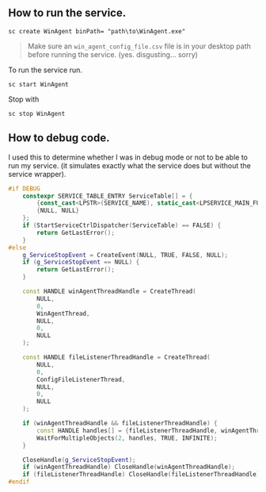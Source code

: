 ## How to run the service.

```shell
sc create WinAgent binPath= "path\to\WinAgent.exe"
```

> Make sure an `win_agent_config_file.csv` file is in your desktop path before running the service. (yes. disgusting...
> sorry)

To run the service run.

```shell
sc start WinAgent
```

Stop with

```shell
sc stop WinAgent
```

##   

## How to debug code.

I used this to determine whether I was in debug mode or not to be able to run my service.
(it simulates exactly what the service does but without the service wrapper).

```cpp
#if DEBUG
    constexpr SERVICE_TABLE_ENTRY ServiceTable[] = {
        {const_cast<LPSTR>(SERVICE_NAME), static_cast<LPSERVICE_MAIN_FUNCTION>(WinAgentService)},
        {NULL, NULL}
    };
    if (StartServiceCtrlDispatcher(ServiceTable) == FALSE) {
        return GetLastError();
    }
#else
    g_ServiceStopEvent = CreateEvent(NULL, TRUE, FALSE, NULL);
    if (g_ServiceStopEvent == NULL) {
        return GetLastError();
    }

    const HANDLE winAgentThreadHandle = CreateThread(
        NULL,
        0,
        WinAgentThread,
        NULL,
        0,
        NULL
    );

    const HANDLE fileListenerThreadHandle = CreateThread(
        NULL,
        0,
        ConfigFileListenerThread,
        NULL,
        0,
        NULL
    );

    if (winAgentThreadHandle && fileListenerThreadHandle) {
        const HANDLE handles[] = {fileListenerThreadHandle, winAgentThreadHandle};
        WaitForMultipleObjects(2, handles, TRUE, INFINITE);
    }

    CloseHandle(g_ServiceStopEvent);
    if (winAgentThreadHandle) CloseHandle(winAgentThreadHandle);
    if (fileListenerThreadHandle) CloseHandle(fileListenerThreadHandle);
#endif
```

